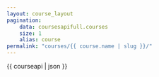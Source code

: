 ```yaml
---
layout: course_layout
pagination:
    data: coursesapifull.courses
    size: 1
    alias: course
permalink: "courses/{{ course.name | slug }}/"
---
```

{{ courseapi | json }}
